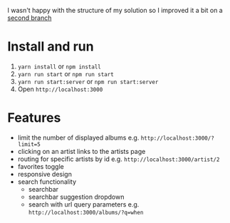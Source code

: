 I wasn't happy with the structure of my solution so I improved it a bit on a [second branch](https://github.com/maturc/bornfight-assignment/tree/v2)

# Install and run
1. `yarn install` or `npm install`
2. `yarn run start` or `npm run start`
3. `yarn run start:server` or `npm run start:server`
4. Open `http://localhost:3000`

# Features
* limit the number of displayed albums e.g. `http://localhost:3000/?limit=5`
* clicking on an artist links to the artists page
* routing for specific artists by id e.g. `http://localhost:3000/artist/2`
* favorites toggle
* responsive design
* search functionality
  * searchbar
  * searchbar suggestion dropdown
  * search with url query parameters e.g. `http://localhost:3000/albums/?q=when`

